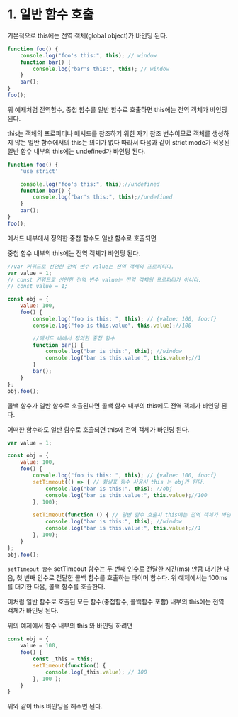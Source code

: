 # 1. 일반 함수 호출

기본적으로 this에는 전역 객체(global object)가 바인딩 된다.

```jsx
function foo() {
    console.log("foo's this:", this); // window
    function bar() {
        console.log("bar's this:", this); // window
    }
    bar();
}
foo();
```

위 예제처럼 전역함수, 중첩 함수를 일반 함수로 호출하면 this에는 전역 객체가 바인딩 된다.

this는 객체의 프로퍼티나 메서드를 참조하기 위한 자기 참조 변수이므로 객체를 생성하지 않는 일반 함수에서의 this는 의미가 없다 따라서 다음과 같이 strict mode가 적용된 일반 함수 내부의 this에는 undefined가 바인딩 된다.

```jsx
function foo() {
    'use strict'

    console.log("foo's this:", this);//undefined
    function bar() {
        console.log("bar's this:", this);//undefined
    }
    bar();
}
foo();
```

메서드 내부에서 정의한 중첩 함수도 일반 함수로 호출되면

중첩 함수 내부의 this에는 전역 객체가 바인딩 된다.

```jsx
//var 키워드로 선언한 전역 변수 value는 전역 객체의 프로퍼티다.
var value = 1;
// const 키워드로 선언한 전역 변수 value는 전역 객체의 프로퍼티가 아니다.
// const value = 1;

const obj = {
    value: 100,
    foo() {
        console.log("foo is this: ", this); // {value: 100, foo:f}
        console.log("foo is this.value", this.value);//100

        //메서드 내에서 정의한 중첩 함수
        function bar() {
            console.log("bar is this:", this); //window
            console.log("bar is this.value:", this.value);//1
        }
        bar();
    }
};
obj.foo();
```

콜백 함수가 일반 함수로 호출된다면 콜백 함수 내부의 this에도 전역 객체가 바인딩 된다.

어떠한 함수라도 일반 함수로 호출되면 this에 전역 객체가 바인딩 된다.

```jsx
var value = 1;

const obj = {
    value: 100,
    foo() {
        console.log("foo is this: ", this); // {value: 100, foo:f}
        setTimeout(() => { // 화살표 함수 사용시 this 는 obj가 된다.
            console.log("bar is this:", this); //obj
            console.log("bar is this.value:", this.value);//100
        }, 100);
        
        setTimeout(function () { // 일반 함수 호출시 this에는 전역 객체가 바인딩 된다
            console.log("bar is this:", this); //window
            console.log("bar is this.value:", this.value);//1
        }, 100);
    }
};
obj.foo();
```

`setTimeout 함수` 
setTimeout 함수는 두 번째 인수로 전달한 시간(ms) 만큼 대기한 다음, 첫 번째 인수로 전달한 콜백 함수를 호출하는 타이머 함수다. 위 예제에서는 100ms를 대기한 다음, 콜백 함수를 호출한다.  

 이처럼 일반 함수로 호출된 모든 함수(중첩함수, 콜백함수 포함) 내부의 this에는 전역 객체가 바인딩 된다.

위의 예제에서 함수 내부의 this 와 바인딩 하려면

```jsx
const obj = {
    value = 100,
    foo() {
        const _this = this;
        setTimeout(function() {
            console.log(_this.value); // 100
        }, 100 );
    }
}
```

위와 같이 this 바인딩을 해주면 된다.